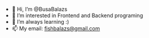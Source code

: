 - 👋 Hi, I’m @BusaBalazs
- 👀 I’m interested in Frontend and Backend programing
- 🌱 I’m always learning :)
- 📫 My email: fishbalazs@gmail.com

<!---
BusaBalazs/BusaBalazs is a ✨ special ✨ repository because its `README.md` (this file) appears on your GitHub profile.
You can click the Preview link to take a look at your changes.
--->
